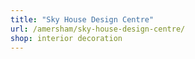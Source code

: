 ```yaml
---
title: "Sky House Design Centre"
url: /amersham/sky-house-design-centre/
shop: interior decoration
---
```

